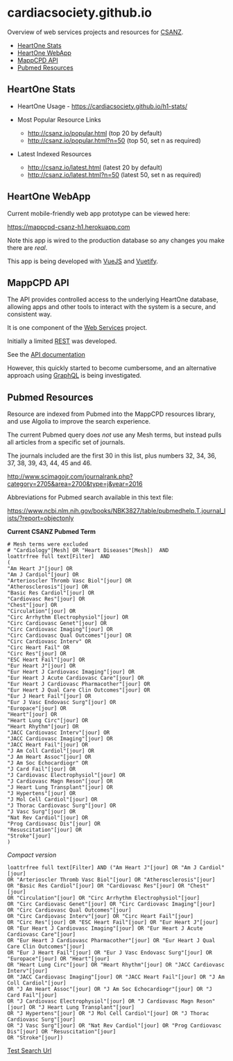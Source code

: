 # cardiacsociety.github.io

Overview of web services projects and resources for [CSANZ](http://www.csanz.edu.au).

* [HeartOne Stats](#heartone-stats)
* [HeartOne WebApp](#heartone-webapp)
* [MappCPD API](#mappcpd-api)
* [Pubmed Resources](#pubmed-resources)


## HeartOne Stats

* HeartOne Usage - https://cardiacsociety.github.io/h1-stats/

* Most Popular Resource Links
  * http://csanz.io/popular.html (top 20 by default)
  * http://csanz.io/popular.html?n=50 (top 50, set n as required)
 
* Latest Indexed Resources
  * http://csanz.io/latest.html (latest 20 by default)
  * http://csanz.io/latest.html?n=50 (latest 50, set n as required)
  
## HeartOne WebApp
Current mobile-friendly web app prototype can be viewed here: 

https://mappcpd-csanz-h1.herokuapp.com

Note this app is wired to the production database so any changes you make there are *real*.

This app is being developed with [VueJS](https://vuejs.org/) and [Vuetify](https://vuetifyjs.com).

## MappCPD API
The API provides controlled access to the underlying HeartOne database, allowing apps and 
 other tools to interact with the system is a secure, and consistent way. 
 
It is one component of the [Web Services](https://github.com/mappcpd/web-services) project.   

Initially a limited [REST](https://en.wikipedia.org/wiki/Representational_state_transfer) was developed.

See the [API documentation](https://api-docs.mappcpd.com/)  
 
However, this quickly started to become cumbersome, and an alternative approach using 
[GraphQL](http://graphql.org/) is being investigated.  

  

## Pubmed Resources

Resource are indexed from Pubmed into the MappCPD resources library, and use Algolia to improve the search experience.

The current Pubmed query does *not* use any Mesh terms, but instead pulls all articles from a specific set of journals.

The journals included are the first 30 in this list, plus numbers 32, 34, 36, 37, 38, 39, 43, 44, 45 and 46.

http://www.scimagojr.com/journalrank.php?category=2705&area=2700&type=j&year=2016

Abbreviations for Pubmed search available in this text file:

https://www.ncbi.nlm.nih.gov/books/NBK3827/table/pubmedhelp.T.journal_lists/?report=objectonly


**Current CSANZ Pubmed Term**

```
# Mesh terms were excluded
# "Cardiology"[Mesh] OR "Heart Diseases"[Mesh])  AND
loattrfree full text[Filter]  AND
(
"Am Heart J"[jour] OR
"Am J Cardiol"[jour] OR
"Arterioscler Thromb Vasc Biol"[jour] OR
"Atherosclerosis"[jour] OR
"Basic Res Cardiol"[jour] OR
"Cardiovasc Res"[jour] OR
"Chest"[jour] OR 
"Circulation"[jour] OR
"Circ Arrhythm Electrophysiol"[jour] OR 
"Circ Cardiovasc Genet"[jour] OR
"Circ Cardiovasc Imaging"[jour] OR
"Circ Cardiovasc Qual Outcomes"[jour] OR
"Circ Cardiovasc Interv" OR
"Circ Heart Fail" OR
"Circ Res"[jour] OR
"ESC Heart Fail"[jour] OR
"Eur Heart J"[jour] OR
"Eur Heart J Cardiovasc Imaging"[jour] OR
"Eur Heart J Acute Cardiovasc Care"[jour] OR 
"Eur Heart J Cardiovasc Pharmacother"[jour] OR
"Eur Heart J Qual Care Clin Outcomes"[jour] OR
"Eur J Heart Fail"[jour] OR
"Eur J Vasc Endovasc Surg"[jour] OR
"Europace"[jour] OR
"Heart"[jour] OR
"Heart Lung Circ"[jour] OR
"Heart Rhythm"[jour] OR
"JACC Cardiovasc Interv"[jour] OR
"JACC Cardiovasc Imaging"[jour] OR
"JACC Heart Fail"[jour] OR
"J Am Coll Cardiol"[jour] OR 
"J Am Heart Assoc"[jour] OR
"J Am Soc Echocardiogr" OR
"J Card Fail"[jour] OR
"J Cardiovasc Electrophysiol"[jour] OR
"J Cardiovasc Magn Reson"[jour] OR
"J Heart Lung Transplant"[jour] OR
"J Hypertens"[jour] OR
"J Mol Cell Cardiol"[jour] OR
"J Thorac Cardiovasc Surg"[jour] OR
"J Vasc Surg"[jour] OR
"Nat Rev Cardiol"[jour] OR
"Prog Cardiovasc Dis"[jour] OR
"Resuscitation"[jour] OR
"Stroke"[jour]
)
```

*Compact version*

```
loattrfree full text[Filter] AND ("Am Heart J"[jour] OR "Am J Cardiol"[jour] 
OR "Arterioscler Thromb Vasc Biol"[jour] OR "Atherosclerosis"[jour] 
OR "Basic Res Cardiol"[jour] OR "Cardiovasc Res"[jour] OR "Chest"[jour] 
OR "Circulation"[jour] OR "Circ Arrhythm Electrophysiol"[jour] 
OR "Circ Cardiovasc Genet"[jour] OR "Circ Cardiovasc Imaging"[jour] 
OR "Circ Cardiovasc Qual Outcomes"[jour] 
OR "Circ Cardiovasc Interv"[jour] OR "Circ Heart Fail"[jour] 
OR "Circ Res"[jour] OR "ESC Heart Fail"[jour] OR "Eur Heart J"[jour] 
OR "Eur Heart J Cardiovasc Imaging"[jour] OR "Eur Heart J Acute Cardiovasc Care"[jour] 
OR "Eur Heart J Cardiovasc Pharmacother"[jour] OR "Eur Heart J Qual Care Clin Outcomes"[jour] 
OR "Eur J Heart Fail"[jour] OR "Eur J Vasc Endovasc Surg"[jour] OR "Europace"[jour] OR "Heart"[jour] 
OR "Heart Lung Circ"[jour] OR "Heart Rhythm"[jour] OR "JACC Cardiovasc Interv"[jour] 
OR "JACC Cardiovasc Imaging"[jour] OR "JACC Heart Fail"[jour] OR "J Am Coll Cardiol"[jour] 
OR "J Am Heart Assoc"[jour] OR "J Am Soc Echocardiogr"[jour] OR "J Card Fail"[jour] 
OR "J Cardiovasc Electrophysiol"[jour] OR "J Cardiovasc Magn Reson"[jour] OR "J Heart Lung Transplant"[jour] 
OR "J Hypertens"[jour] OR "J Mol Cell Cardiol"[jour] OR "J Thorac Cardiovasc Surg"[jour] 
OR "J Vasc Surg"[jour] OR "Nat Rev Cardiol"[jour] OR "Prog Cardiovasc Dis"[jour] OR "Resuscitation"[jour] 
OR "Stroke"[jour])
```

[Test Search Url](https://www.ncbi.nlm.nih.gov/pubmed/?term=loattrfree%20full%20text%5BFilter%5D%20AND%20(%22Am%20Heart%20J%22%5Bjour%5D%20OR%20%22Am%20J%20Cardiol%22%5Bjour%5D%20OR%20%22Arterioscler%20Thromb%20Vasc%20Biol%22%5Bjour%5D%20OR%20%22Atherosclerosis%22%5Bjour%5D%20OR%20%22Basic%20Res%20Cardiol%22%5Bjour%5D%20OR%20%22Cardiovasc%20Res%22%5Bjour%5D%20OR%20%22Chest%22%5Bjour%5D%20OR%20%22Circulation%22%5Bjour%5D%20OR%20%22Circ%20Arrhythm%20Electrophysiol%22%5Bjour%5D%20OR%20%22Circ%20Cardiovasc%20Genet%22%5Bjour%5D%20OR%20%22Circ%20Cardiovasc%20Imaging%22%5Bjour%5D%20OR%20%22Circ%20Cardiovasc%20Qual%20Outcomes%22%5Bjour%5D%20OR%20%22Circ%20Cardiovasc%20Interv%22%5Bjour%5D%20OR%20%22Circ%20Heart%20Fail%22%5Bjour%5D%20OR%20%22Circ%20Res%22%5Bjour%5D%20OR%20%22ESC%20Heart%20Fail%22%5Bjour%5D%20OR%20%22Eur%20Heart%20J%22%5Bjour%5D%20OR%20%22Eur%20Heart%20J%20Cardiovasc%20Imaging%22%5Bjour%5D%20OR%20%22Eur%20Heart%20J%20Acute%20Cardiovasc%20Care%22%5Bjour%5D%20OR%20%22Eur%20Heart%20J%20Cardiovasc%20Pharmacother%22%5Bjour%5D%20OR%20%22Eur%20Heart%20J%20Qual%20Care%20Clin%20Outcomes%22%5Bjour%5D%20OR%20%22Eur%20J%20Heart%20Fail%22%5Bjour%5D%20OR%20%22Eur%20J%20Vasc%20Endovasc%20Surg%22%5Bjour%5D%20OR%20%22Europace%22%5Bjour%5D%20OR%20%22Heart%22%5Bjour%5D%20OR%20%22Heart%20Lung%20Circ%22%5Bjour%5D%20OR%20%22Heart%20Rhythm%22%5Bjour%5D%20OR%20%22JACC%20Cardiovasc%20Interv%22%5Bjour%5D%20OR%20%22JACC%20Cardiovasc%20Imaging%22%5Bjour%5D%20OR%20%22JACC%20Heart%20Fail%22%5Bjour%5D%20OR%20%22J%20Am%20Coll%20Cardiol%22%5Bjour%5D%20OR%20%22J%20Am%20Heart%20Assoc%22%5Bjour%5D%20OR%20%22J%20Am%20Soc%20Echocardiogr%22%5Bjour%5D%20OR%20%22J%20Card%20Fail%22%5Bjour%5D%20OR%20%22J%20Cardiovasc%20Electrophysiol%22%5Bjour%5D%20OR%20%22J%20Cardiovasc%20Magn%20Reson%22%5Bjour%5D%20OR%20%22J%20Heart%20Lung%20Transplant%22%5Bjour%5D%20OR%20%22J%20Hypertens%22%5Bjour%5D%20OR%20%22J%20Mol%20Cell%20Cardiol%22%5Bjour%5D%20OR%20%22J%20Thorac%20Cardiovasc%20Surg%22%5Bjour%5D%20OR%20%22J%20Vasc%20Surg%22%5Bjour%5D%20OR%20%22Nat%20Rev%20Cardiol%22%5Bjour%5D%20OR%20%22Prog%20Cardiovasc%20Dis%22%5Bjour%5D%20OR%20%22Resuscitation%22%5Bjour%5D%20OR%20%22Stroke%22%5Bjour%5D)&cmd=DetailsSearch)

